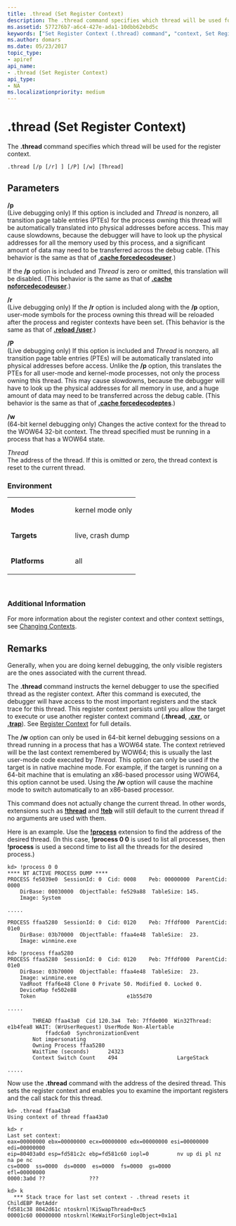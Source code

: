 ```yaml
---
title: .thread (Set Register Context)
description: The .thread command specifies which thread will be used for the register context.
ms.assetid: 577276b7-a6c4-427e-ada1-10dbb62ebd5c
keywords: ["Set Register Context (.thread) command", "context, Set Register Context (.thread) command", "registers, Set Register Context (.thread) command", "call stack, Set Register Context (.thread) command", ".thread (Set Register Context) Windows Debugging"]
ms.author: domars
ms.date: 05/23/2017
topic_type:
- apiref
api_name:
- .thread (Set Register Context)
api_type:
- NA
ms.localizationpriority: medium
---
```


# .thread (Set Register Context)


The **.thread** command specifies which thread will be used for the register context.

```
.thread [/p [/r] ] [/P] [/w] [Thread]
```

## <span id="ddk_meta_set_register_context_dbg"></span><span id="DDK_META_SET_REGISTER_CONTEXT_DBG"></span>Parameters


<span id="________p______"></span><span id="________P______"></span> **/p**   
(Live debugging only) If this option is included and *Thread* is nonzero, all transition page table entries (PTEs) for the process owning this thread will be automatically translated into physical addresses before access. This may cause slowdowns, because the debugger will have to look up the physical addresses for all the memory used by this process, and a significant amount of data may need to be transferred across the debug cable. (This behavior is the same as that of [**.cache forcedecodeuser**](-cache--set-cache-size-.md).)

If the **/p** option is included and *Thread* is zero or omitted, this translation will be disabled. (This behavior is the same as that of [**.cache noforcedecodeuser**](-cache--set-cache-size-.md).)

<span id="________r______"></span><span id="________R______"></span> **/r**   
(Live debugging only) If the **/r** option is included along with the **/p** option, user-mode symbols for the process owning this thread will be reloaded after the process and register contexts have been set. (This behavior is the same as that of [**.reload /user**](-reload--reload-module-.md).)

<span id="________P______"></span><span id="________p______"></span> **/P**   
(Live debugging only) If this option is included and *Thread* is nonzero, all transition page table entries (PTEs) will be automatically translated into physical addresses before access. Unlike the **/p** option, this translates the PTEs for all user-mode and kernel-mode processes, not only the process owning this thread. This may cause slowdowns, because the debugger will have to look up the physical addresses for all memory in use, and a huge amount of data may need to be transferred across the debug cable. (This behavior is the same as that of [**.cache forcedecodeptes**](-cache--set-cache-size-.md).)

<span id="________w______"></span><span id="________W______"></span> **/w**   
(64-bit kernel debugging only) Changes the active context for the thread to the WOW64 32-bit context. The thread specified must be running in a process that has a WOW64 state.

<span id="_______Thread______"></span><span id="_______thread______"></span><span id="_______THREAD______"></span> *Thread*   
The address of the thread. If this is omitted or zero, the thread context is reset to the current thread.

### <span id="Environment"></span><span id="environment"></span><span id="ENVIRONMENT"></span>Environment

<table>
<colgroup>
<col width="50%" />
<col width="50%" />
</colgroup>
<tbody>
<tr class="odd">
<td align="left"><p><strong>Modes</strong></p></td>
<td align="left"><p>kernel mode only</p></td>
</tr>
<tr class="even">
<td align="left"><p><strong>Targets</strong></p></td>
<td align="left"><p>live, crash dump</p></td>
</tr>
<tr class="odd">
<td align="left"><p><strong>Platforms</strong></p></td>
<td align="left"><p>all</p></td>
</tr>
</tbody>
</table>

 

### <span id="Additional_Information"></span><span id="additional_information"></span><span id="ADDITIONAL_INFORMATION"></span>Additional Information

For more information about the register context and other context settings, see [Changing Contexts](changing-contexts.md).

Remarks
-------

Generally, when you are doing kernel debugging, the only visible registers are the ones associated with the current thread.

The **.thread** command instructs the kernel debugger to use the specified thread as the register context. After this command is executed, the debugger will have access to the most important registers and the stack trace for this thread. This register context persists until you allow the target to execute or use another register context command (**.thread**, [**.cxr**](-cxr--display-context-record-.md), or [**.trap**](-trap--display-trap-frame-.md)). See [Register Context](changing-contexts.md#register-context) for full details.

The **/w** option can only be used in 64-bit kernel debugging sessions on a thread running in a process that has a WOW64 state. The context retrieved will be the last context remembered by WOW64; this is usually the last user-mode code executed by *Thread*. This option can only be used if the target is in native machine mode. For example, if the target is running on a 64-bit machine that is emulating an x86-based processor using WOW64, this option cannot be used. Using the **/w** option will cause the machine mode to switch automatically to an x86-based processor.

This command does not actually change the current thread. In other words, extensions such as [**!thread**](-thread.md) and [**!teb**](-teb.md) will still default to the current thread if no arguments are used with them.

Here is an example. Use the [**!process**](-process.md) extension to find the address of the desired thread. (In this case, **!process 0 0** is used to list all processes, then **!process** is used a second time to list all the threads for the desired process.)

```
kd> !process 0 0
**** NT ACTIVE PROCESS DUMP ****
PROCESS fe5039e0  SessionId: 0  Cid: 0008    Peb: 00000000  ParentCid: 0000
    DirBase: 00030000  ObjectTable: fe529a88  TableSize: 145.
    Image: System

.....

PROCESS ffaa5280  SessionId: 0  Cid: 0120    Peb: 7ffdf000  ParentCid: 01e0
    DirBase: 03b70000  ObjectTable: ffaa4e48  TableSize:  23.
    Image: winmine.exe

kd> !process ffaa5280
PROCESS ffaa5280  SessionId: 0  Cid: 0120    Peb: 7ffdf000  ParentCid: 01e0
    DirBase: 03b70000  ObjectTable: ffaa4e48  TableSize:  23.
    Image: winmine.exe
    VadRoot ffaf6e48 Clone 0 Private 50. Modified 0. Locked 0.
    DeviceMap fe502e88
    Token                             e1b55d70

.....

        THREAD ffaa43a0  Cid 120.3a4  Teb: 7ffde000  Win32Thread: e1b4fea8 WAIT: (WrUserRequest) UserMode Non-Alertable
            ffadc6a0  SynchronizationEvent
        Not impersonating
        Owning Process ffaa5280
        WaitTime (seconds)      24323
        Context Switch Count    494                   LargeStack

.....
```

Now use the **.thread** command with the address of the desired thread. This sets the register context and enables you to examine the important registers and the call stack for this thread.

```
kd> .thread ffaa43a0
Using context of thread ffaa43a0

kd> r
Last set context:
eax=00000000 ebx=00000000 ecx=00000000 edx=00000000 esi=00000000 edi=00000000
eip=80403a0d esp=fd581c2c ebp=fd581c60 iopl=0         nv up di pl nz na pe nc
cs=0000  ss=0000  ds=0000  es=0000  fs=0000  gs=0000             efl=00000000
0000:3a0d ??              ???

kd> k
  *** Stack trace for last set context - .thread resets it
ChildEBP RetAddr  
fd581c38 8042d61c ntoskrnl!KiSwapThread+0xc5
00001c60 00000000 ntoskrnl!KeWaitForSingleObject+0x1a1
```

 

 





